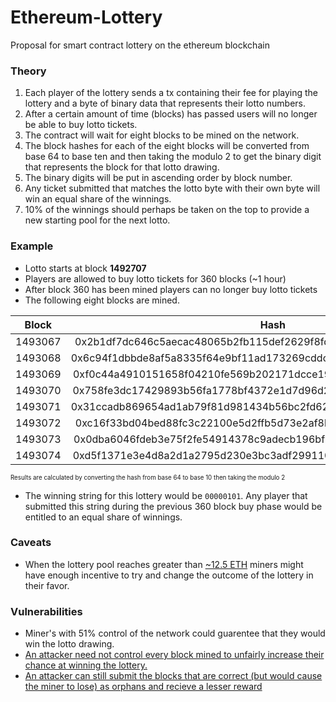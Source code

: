 # Ethereum-Lottery
Proposal for smart contract lottery on the ethereum blockchain

### Theory

1. Each player of the lottery sends a tx containing their fee for playing the lottery and a byte of binary data that represents their lotto numbers.
2. After a certain amount of time (blocks) has passed users will no longer be able to buy lotto tickets.
3. The contract will wait for eight blocks to be mined on the network.
4. The block hashes for each of the eight blocks will be converted from base 64 to base ten and then taking the modulo 2 to get the binary digit that represents the block for that lotto drawing.
5. The binary digits will be put in ascending order by block number.
6. Any ticket submitted that matches the lotto byte with their own byte will win an equal share of the winnings.
  7. 10% of the winnings should perhaps be taken on the top to provide a new starting pool for the next lotto.  

### Example

- Lotto starts at block **1492707**
- Players are allowed to buy lotto tickets for 360 blocks (~1 hour)
- After block 360 has been mined players can no longer buy lotto tickets
- The following eight blocks are mined.

| Block       | Hash          | Result  |
| ----------- |:-------------:| -----|
| 1493067     | 0x2b1df7dc646c5aecac48065b2fb115def2629f8fdc9d11eadc94180f67a7406a | 0 |
| 1493068     | 0x6c94f1dbbde8af5a8335f64e9bf11ad173269cddcbd663d8d415787d54e5b372 |   0 |
| 1493069 | 0xf0c44a4910151658f04210fe569b202171dcce19e74f1ad1ba0c2cbe38fe55ea |    0 |
| 1493070 | 0x758fe3dc17429893b56fa1778bf4372e1d7d96d2055bf13676f8c5abb6f29ce4 |    0 |
| 1493071 | 0x31ccadb869654ad1ab79f81d981434b56bc2fd62eda093e0096c7d0fce6a0d40 |    0 |
| 1493072 | 0xc16f33bd04bed88fc3c22100e5d2ffb5d73e2af8b7eee4d3041f93f0a70d7765 |    1 |
| 1493073 | 0x0dba6046fdeb3e75f2fe54914378c9adecb196bf21d3b542b43954f7a3459fe2 |    0 |
| 1493074 | 0xd5f1371e3e4d8a2d1a2795d230e3bc3adf299110b15e9df9d9bff24a4a7080a5 |    1 |

<sub><sup>Results are calculated by converting the hash from base 64 to base 10 then taking the modulo 2</sub></sup>

- The winning string for this lottery would be `00000101`. Any player that submitted this string during the previous 360 block buy phase would be entitled to an equal share of winnings.

### Caveats
- When the lottery pool reaches greater than [~12.5 ETH](https://github.com/jack-fraser/Ethereum-Lottery/issues/1) miners might have enough incentive to try and change the outcome of the lottery in their favor.

### Vulnerabilities

- Miner's with 51% control of the network could guarentee that they would win the lotto drawing.
- [An attacker need not control every block mined to unfairly increase their chance at winning the lottery.](https://gist.github.com/alexvandesande/259b4ffb581493ec0a1c#gistcomment-1689689)
- [An attacker can still submit the blocks that are correct (but would cause the miner to lose) as orphans and recieve a lesser reward](https://github.com/Bunjin/Rouleth/blob/master/Provably_Fair_No_Cheating.md)
